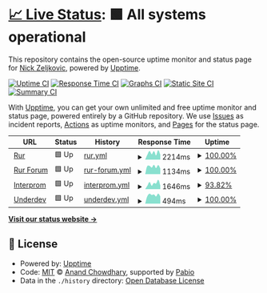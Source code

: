 # [📈 Live Status](https://nocturo.github.io/status): <!--live status--> **🟩 All systems operational**

This repository contains the open-source uptime monitor and status page for [Nick Zeljkovic](https://nocturo.github.io/status), powered by [Upptime](https://github.com/upptime/upptime).

[![Uptime CI](https://github.com/nocturo/status/workflows/Uptime%20CI/badge.svg)](https://github.com/nocturo/status/actions?query=workflow%3A%22Uptime+CI%22)
[![Response Time CI](https://github.com/nocturo/status/workflows/Response%20Time%20CI/badge.svg)](https://github.com/nocturo/status/actions?query=workflow%3A%22Response+Time+CI%22)
[![Graphs CI](https://github.com/nocturo/status/workflows/Graphs%20CI/badge.svg)](https://github.com/nocturo/status/actions?query=workflow%3A%22Graphs+CI%22)
[![Static Site CI](https://github.com/nocturo/status/workflows/Static%20Site%20CI/badge.svg)](https://github.com/nocturo/status/actions?query=workflow%3A%22Static+Site+CI%22)
[![Summary CI](https://github.com/nocturo/status/workflows/Summary%20CI/badge.svg)](https://github.com/nocturo/status/actions?query=workflow%3A%22Summary+CI%22)

With [Upptime](https://upptime.js.org), you can get your own unlimited and free uptime monitor and status page, powered entirely by a GitHub repository. We use [Issues](https://github.com/nocturo/status/issues) as incident reports, [Actions](https://github.com/nocturo/status/actions) as uptime monitors, and [Pages](https://nocturo.github.io/status) for the status page.

<!--start: status pages-->
<!-- This summary is generated by Upptime (https://github.com/upptime/upptime) -->
<!-- Do not edit this manually, your changes will be overwritten -->
<!-- prettier-ignore -->
| URL | Status | History | Response Time | Uptime |
| --- | ------ | ------- | ------------- | ------ |
| <img alt="" src="https://icons.duckduckgo.com/ip3/www.rur.rs.ico" height="13"> [Rur](https://www.rur.rs) | 🟩 Up | [rur.yml](https://github.com/nocturo/status/commits/HEAD/history/rur.yml) | <details><summary><img alt="Response time graph" src="./graphs/rur/response-time-week.png" height="20"> 2214ms</summary><br><a href="https://nocturo.github.io/status/history/rur"><img alt="Response time 2341" src="https://img.shields.io/endpoint?url=https%3A%2F%2Fraw.githubusercontent.com%2Fnocturo%2Fstatus%2FHEAD%2Fapi%2Frur%2Fresponse-time.json"></a><br><a href="https://nocturo.github.io/status/history/rur"><img alt="24-hour response time 1520" src="https://img.shields.io/endpoint?url=https%3A%2F%2Fraw.githubusercontent.com%2Fnocturo%2Fstatus%2FHEAD%2Fapi%2Frur%2Fresponse-time-day.json"></a><br><a href="https://nocturo.github.io/status/history/rur"><img alt="7-day response time 2214" src="https://img.shields.io/endpoint?url=https%3A%2F%2Fraw.githubusercontent.com%2Fnocturo%2Fstatus%2FHEAD%2Fapi%2Frur%2Fresponse-time-week.json"></a><br><a href="https://nocturo.github.io/status/history/rur"><img alt="30-day response time 2209" src="https://img.shields.io/endpoint?url=https%3A%2F%2Fraw.githubusercontent.com%2Fnocturo%2Fstatus%2FHEAD%2Fapi%2Frur%2Fresponse-time-month.json"></a><br><a href="https://nocturo.github.io/status/history/rur"><img alt="1-year response time 2341" src="https://img.shields.io/endpoint?url=https%3A%2F%2Fraw.githubusercontent.com%2Fnocturo%2Fstatus%2FHEAD%2Fapi%2Frur%2Fresponse-time-year.json"></a></details> | <details><summary><a href="https://nocturo.github.io/status/history/rur">100.00%</a></summary><a href="https://nocturo.github.io/status/history/rur"><img alt="All-time uptime 99.81%" src="https://img.shields.io/endpoint?url=https%3A%2F%2Fraw.githubusercontent.com%2Fnocturo%2Fstatus%2FHEAD%2Fapi%2Frur%2Fuptime.json"></a><br><a href="https://nocturo.github.io/status/history/rur"><img alt="24-hour uptime 100.00%" src="https://img.shields.io/endpoint?url=https%3A%2F%2Fraw.githubusercontent.com%2Fnocturo%2Fstatus%2FHEAD%2Fapi%2Frur%2Fuptime-day.json"></a><br><a href="https://nocturo.github.io/status/history/rur"><img alt="7-day uptime 100.00%" src="https://img.shields.io/endpoint?url=https%3A%2F%2Fraw.githubusercontent.com%2Fnocturo%2Fstatus%2FHEAD%2Fapi%2Frur%2Fuptime-week.json"></a><br><a href="https://nocturo.github.io/status/history/rur"><img alt="30-day uptime 100.00%" src="https://img.shields.io/endpoint?url=https%3A%2F%2Fraw.githubusercontent.com%2Fnocturo%2Fstatus%2FHEAD%2Fapi%2Frur%2Fuptime-month.json"></a><br><a href="https://nocturo.github.io/status/history/rur"><img alt="1-year uptime 99.81%" src="https://img.shields.io/endpoint?url=https%3A%2F%2Fraw.githubusercontent.com%2Fnocturo%2Fstatus%2FHEAD%2Fapi%2Frur%2Fuptime-year.json"></a></details>
| <img alt="" src="https://icons.duckduckgo.com/ip3/forum.rur.rs.ico" height="13"> [Rur Forum](https://forum.rur.rs) | 🟩 Up | [rur-forum.yml](https://github.com/nocturo/status/commits/HEAD/history/rur-forum.yml) | <details><summary><img alt="Response time graph" src="./graphs/rur-forum/response-time-week.png" height="20"> 1134ms</summary><br><a href="https://nocturo.github.io/status/history/rur-forum"><img alt="Response time 1332" src="https://img.shields.io/endpoint?url=https%3A%2F%2Fraw.githubusercontent.com%2Fnocturo%2Fstatus%2FHEAD%2Fapi%2Frur-forum%2Fresponse-time.json"></a><br><a href="https://nocturo.github.io/status/history/rur-forum"><img alt="24-hour response time 929" src="https://img.shields.io/endpoint?url=https%3A%2F%2Fraw.githubusercontent.com%2Fnocturo%2Fstatus%2FHEAD%2Fapi%2Frur-forum%2Fresponse-time-day.json"></a><br><a href="https://nocturo.github.io/status/history/rur-forum"><img alt="7-day response time 1134" src="https://img.shields.io/endpoint?url=https%3A%2F%2Fraw.githubusercontent.com%2Fnocturo%2Fstatus%2FHEAD%2Fapi%2Frur-forum%2Fresponse-time-week.json"></a><br><a href="https://nocturo.github.io/status/history/rur-forum"><img alt="30-day response time 1208" src="https://img.shields.io/endpoint?url=https%3A%2F%2Fraw.githubusercontent.com%2Fnocturo%2Fstatus%2FHEAD%2Fapi%2Frur-forum%2Fresponse-time-month.json"></a><br><a href="https://nocturo.github.io/status/history/rur-forum"><img alt="1-year response time 1332" src="https://img.shields.io/endpoint?url=https%3A%2F%2Fraw.githubusercontent.com%2Fnocturo%2Fstatus%2FHEAD%2Fapi%2Frur-forum%2Fresponse-time-year.json"></a></details> | <details><summary><a href="https://nocturo.github.io/status/history/rur-forum">100.00%</a></summary><a href="https://nocturo.github.io/status/history/rur-forum"><img alt="All-time uptime 99.83%" src="https://img.shields.io/endpoint?url=https%3A%2F%2Fraw.githubusercontent.com%2Fnocturo%2Fstatus%2FHEAD%2Fapi%2Frur-forum%2Fuptime.json"></a><br><a href="https://nocturo.github.io/status/history/rur-forum"><img alt="24-hour uptime 100.00%" src="https://img.shields.io/endpoint?url=https%3A%2F%2Fraw.githubusercontent.com%2Fnocturo%2Fstatus%2FHEAD%2Fapi%2Frur-forum%2Fuptime-day.json"></a><br><a href="https://nocturo.github.io/status/history/rur-forum"><img alt="7-day uptime 100.00%" src="https://img.shields.io/endpoint?url=https%3A%2F%2Fraw.githubusercontent.com%2Fnocturo%2Fstatus%2FHEAD%2Fapi%2Frur-forum%2Fuptime-week.json"></a><br><a href="https://nocturo.github.io/status/history/rur-forum"><img alt="30-day uptime 99.92%" src="https://img.shields.io/endpoint?url=https%3A%2F%2Fraw.githubusercontent.com%2Fnocturo%2Fstatus%2FHEAD%2Fapi%2Frur-forum%2Fuptime-month.json"></a><br><a href="https://nocturo.github.io/status/history/rur-forum"><img alt="1-year uptime 99.83%" src="https://img.shields.io/endpoint?url=https%3A%2F%2Fraw.githubusercontent.com%2Fnocturo%2Fstatus%2FHEAD%2Fapi%2Frur-forum%2Fuptime-year.json"></a></details>
| <img alt="" src="https://icons.duckduckgo.com/ip3/www.interprom.rs.ico" height="13"> [Interprom](https://www.interprom.rs) | 🟩 Up | [interprom.yml](https://github.com/nocturo/status/commits/HEAD/history/interprom.yml) | <details><summary><img alt="Response time graph" src="./graphs/interprom/response-time-week.png" height="20"> 1646ms</summary><br><a href="https://nocturo.github.io/status/history/interprom"><img alt="Response time 2248" src="https://img.shields.io/endpoint?url=https%3A%2F%2Fraw.githubusercontent.com%2Fnocturo%2Fstatus%2FHEAD%2Fapi%2Finterprom%2Fresponse-time.json"></a><br><a href="https://nocturo.github.io/status/history/interprom"><img alt="24-hour response time 960" src="https://img.shields.io/endpoint?url=https%3A%2F%2Fraw.githubusercontent.com%2Fnocturo%2Fstatus%2FHEAD%2Fapi%2Finterprom%2Fresponse-time-day.json"></a><br><a href="https://nocturo.github.io/status/history/interprom"><img alt="7-day response time 1646" src="https://img.shields.io/endpoint?url=https%3A%2F%2Fraw.githubusercontent.com%2Fnocturo%2Fstatus%2FHEAD%2Fapi%2Finterprom%2Fresponse-time-week.json"></a><br><a href="https://nocturo.github.io/status/history/interprom"><img alt="30-day response time 4025" src="https://img.shields.io/endpoint?url=https%3A%2F%2Fraw.githubusercontent.com%2Fnocturo%2Fstatus%2FHEAD%2Fapi%2Finterprom%2Fresponse-time-month.json"></a><br><a href="https://nocturo.github.io/status/history/interprom"><img alt="1-year response time 2248" src="https://img.shields.io/endpoint?url=https%3A%2F%2Fraw.githubusercontent.com%2Fnocturo%2Fstatus%2FHEAD%2Fapi%2Finterprom%2Fresponse-time-year.json"></a></details> | <details><summary><a href="https://nocturo.github.io/status/history/interprom">93.82%</a></summary><a href="https://nocturo.github.io/status/history/interprom"><img alt="All-time uptime 99.23%" src="https://img.shields.io/endpoint?url=https%3A%2F%2Fraw.githubusercontent.com%2Fnocturo%2Fstatus%2FHEAD%2Fapi%2Finterprom%2Fuptime.json"></a><br><a href="https://nocturo.github.io/status/history/interprom"><img alt="24-hour uptime 56.73%" src="https://img.shields.io/endpoint?url=https%3A%2F%2Fraw.githubusercontent.com%2Fnocturo%2Fstatus%2FHEAD%2Fapi%2Finterprom%2Fuptime-day.json"></a><br><a href="https://nocturo.github.io/status/history/interprom"><img alt="7-day uptime 93.82%" src="https://img.shields.io/endpoint?url=https%3A%2F%2Fraw.githubusercontent.com%2Fnocturo%2Fstatus%2FHEAD%2Fapi%2Finterprom%2Fuptime-week.json"></a><br><a href="https://nocturo.github.io/status/history/interprom"><img alt="30-day uptime 97.88%" src="https://img.shields.io/endpoint?url=https%3A%2F%2Fraw.githubusercontent.com%2Fnocturo%2Fstatus%2FHEAD%2Fapi%2Finterprom%2Fuptime-month.json"></a><br><a href="https://nocturo.github.io/status/history/interprom"><img alt="1-year uptime 99.23%" src="https://img.shields.io/endpoint?url=https%3A%2F%2Fraw.githubusercontent.com%2Fnocturo%2Fstatus%2FHEAD%2Fapi%2Finterprom%2Fuptime-year.json"></a></details>
| <img alt="" src="https://icons.duckduckgo.com/ip3/underdev.net.ico" height="13"> [Underdev](https://underdev.net/pi.php) | 🟩 Up | [underdev.yml](https://github.com/nocturo/status/commits/HEAD/history/underdev.yml) | <details><summary><img alt="Response time graph" src="./graphs/underdev/response-time-week.png" height="20"> 494ms</summary><br><a href="https://nocturo.github.io/status/history/underdev"><img alt="Response time 641" src="https://img.shields.io/endpoint?url=https%3A%2F%2Fraw.githubusercontent.com%2Fnocturo%2Fstatus%2FHEAD%2Fapi%2Funderdev%2Fresponse-time.json"></a><br><a href="https://nocturo.github.io/status/history/underdev"><img alt="24-hour response time 374" src="https://img.shields.io/endpoint?url=https%3A%2F%2Fraw.githubusercontent.com%2Fnocturo%2Fstatus%2FHEAD%2Fapi%2Funderdev%2Fresponse-time-day.json"></a><br><a href="https://nocturo.github.io/status/history/underdev"><img alt="7-day response time 494" src="https://img.shields.io/endpoint?url=https%3A%2F%2Fraw.githubusercontent.com%2Fnocturo%2Fstatus%2FHEAD%2Fapi%2Funderdev%2Fresponse-time-week.json"></a><br><a href="https://nocturo.github.io/status/history/underdev"><img alt="30-day response time 481" src="https://img.shields.io/endpoint?url=https%3A%2F%2Fraw.githubusercontent.com%2Fnocturo%2Fstatus%2FHEAD%2Fapi%2Funderdev%2Fresponse-time-month.json"></a><br><a href="https://nocturo.github.io/status/history/underdev"><img alt="1-year response time 641" src="https://img.shields.io/endpoint?url=https%3A%2F%2Fraw.githubusercontent.com%2Fnocturo%2Fstatus%2FHEAD%2Fapi%2Funderdev%2Fresponse-time-year.json"></a></details> | <details><summary><a href="https://nocturo.github.io/status/history/underdev">100.00%</a></summary><a href="https://nocturo.github.io/status/history/underdev"><img alt="All-time uptime 99.88%" src="https://img.shields.io/endpoint?url=https%3A%2F%2Fraw.githubusercontent.com%2Fnocturo%2Fstatus%2FHEAD%2Fapi%2Funderdev%2Fuptime.json"></a><br><a href="https://nocturo.github.io/status/history/underdev"><img alt="24-hour uptime 100.00%" src="https://img.shields.io/endpoint?url=https%3A%2F%2Fraw.githubusercontent.com%2Fnocturo%2Fstatus%2FHEAD%2Fapi%2Funderdev%2Fuptime-day.json"></a><br><a href="https://nocturo.github.io/status/history/underdev"><img alt="7-day uptime 100.00%" src="https://img.shields.io/endpoint?url=https%3A%2F%2Fraw.githubusercontent.com%2Fnocturo%2Fstatus%2FHEAD%2Fapi%2Funderdev%2Fuptime-week.json"></a><br><a href="https://nocturo.github.io/status/history/underdev"><img alt="30-day uptime 100.00%" src="https://img.shields.io/endpoint?url=https%3A%2F%2Fraw.githubusercontent.com%2Fnocturo%2Fstatus%2FHEAD%2Fapi%2Funderdev%2Fuptime-month.json"></a><br><a href="https://nocturo.github.io/status/history/underdev"><img alt="1-year uptime 99.88%" src="https://img.shields.io/endpoint?url=https%3A%2F%2Fraw.githubusercontent.com%2Fnocturo%2Fstatus%2FHEAD%2Fapi%2Funderdev%2Fuptime-year.json"></a></details>

<!--end: status pages-->

[**Visit our status website →**](https://nocturo.github.io/status)

## 📄 License

- Powered by: [Upptime](https://github.com/upptime/upptime)
- Code: [MIT](./LICENSE) © [Anand Chowdhary](https://anandchowdhary.com), supported by [Pabio](https://pabio.com)
- Data in the `./history` directory: [Open Database License](https://opendatacommons.org/licenses/odbl/1-0/)
